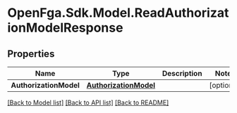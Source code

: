 # OpenFga.Sdk.Model.ReadAuthorizationModelResponse

## Properties

Name | Type | Description | Notes
------------ | ------------- | ------------- | -------------
**AuthorizationModel** | [**AuthorizationModel**](AuthorizationModel.md) |  | [optional] 

[[Back to Model list]](../README.md#models) [[Back to API list]](../README.md#api-endpoints) [[Back to README]](../README.md)

